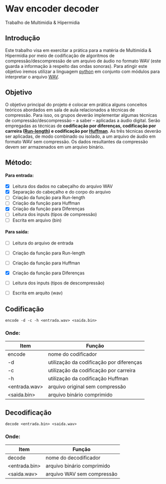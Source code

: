 # Wav encoder decoder
Trabalho de Multimidia &amp; Hipermidia

## Introdução

Este trabalho visa em exercitar a prática para a matéria de Multimídia & Hipermídia por meio de codificação de algoritmos de compressão/descompressão de um arquivo de áudio no formato WAV (este guarda a informação à respeito das ondas sonoras).
Para atingir este objetivo iremos utilizar a linguagem [python](https://www.tutorialspoint.com/python/python_command_line_arguments.htm) em conjunto com módulos para interpretar o arquivo [WAV](https://github.com/python/cpython/blob/2.7/Lib/wave.py).

## Objetivo

O objetivo principal do projeto é colocar em prática alguns conceitos teóricos abordados em sala
de aula relacionados a técnicas de compressão. Para isso, os grupos deverão implementar algumas
técnicas de compressão/descompressão – a saber – aplicadas a áudio digital. Serão empregadas as
técnicas de **codificação por diferenças, codificação por carreira ([Run-length](https://www.fileformat.info/mirror/egff/ch09_03.htm)) e codificação por
[Huffman](https://www.geeksforgeeks.org/huffman-coding-greedy-algo-3/)**. As três técnicas deverão ser aplicadas, de modo combinado ou isolado, a um arquivo de áudio
em formato WAV sem compressão. Os dados resultantes da compressão devem ser armazenados em um
arquivo binário. 

## Método:
#### Para entrada:
  - [x] Leitura dos dados no cabeçalho do arquivo WAV
  - [x] Separação do cabeçalho e do corpo do arquivo
  - [ ] Criação da função para Run-length
  - [ ] Criação da função para Huffman
  - [x] Criação da função para Diferenças
  - [ ] Leitura dos inputs (tipos de compressão)
  - [ ] Escrita em arquivo (bin)
#### Para saída:
  - [ ] Leitura do arquivo de entrada
  - [ ] Criação da função para Run-length
  - [ ] Criação da função para Huffman
  - [x] Criação da função para Diferenças 
  - [ ] Leitura dos inputs (tipos de descompressão)
  - [ ] Escrita em arquito (wav)
  

## Codificação

```encode -d -c -h <entrada.wav> <saida.bin>```


### Onde:
|Item      |Função    |
|----------|----------|
|encode |nome do codificador|
|-d |utilização da codificação por diferenças|
|-c |utilização da codificação por carreira|
|-h |utilização da codificação Huffman|
|<entrada.wav> |arquivo original sem compressão|
|<saida.bin> |arquivo binário comprimido|

## Decodificação

```decode <entrada.bin> <saida.wav>```

### Onde:
|Item      |Função    |
|----------|----------|
|decode |nome do decodificador|
|<entrada.bin> |arquivo binário comprimido|
|<saida.wav> |arquivo WAV sem compressão|
